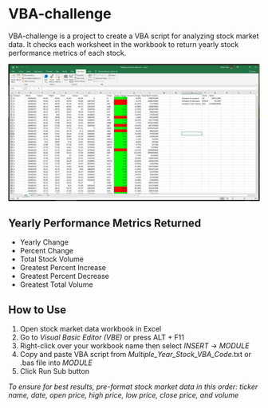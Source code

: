 # VBA-challenge

VBA-challenge is a project to create a VBA script for analyzing stock market data. It checks each worksheet in the workbook to return yearly stock performance metrics of each stock. 

![Stock_Data_and_Analysis_Preview](https://github.com/shiek333/VBA-challenge/blob/main/Stock_Year_2016.jpg)
## Yearly Performance Metrics Returned
* Yearly Change
* Percent Change
* Total Stock Volume
* Greatest Percent Increase
* Greatest Percent Decrease
* Greatest Total Volume
## How to Use 
1. Open stock market data workbook in Excel
2. Go to *Visual Basic Editor (VBE)* or press ALT + F11
3. Right-click over your workbook name then select *INSERT* -> *MODULE*
4. Copy and paste VBA script from *Multiple_Year_Stock_VBA_Code*.txt or .bas file into *MODULE*
5. Click Run Sub button

*To ensure for best results, pre-format stock market data in this order: ticker name, date, open price, high price, low price, close price, and volume*